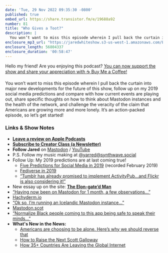 ```yaml
---
date: 'Tue, 29 Nov 2022 09:35:30 -0800'
published: true
embed_url: https://share.transistor.fm/e/19688a92
number: 81
title: "Who Gives a Toot?"
description: |
  You won’t want to miss this episode wherein I pull back the curtain into major new developments for the future of this show, follow up on my 2019 social media predictions and compare with how current events are playing out, share specific thoughts on how to think about Mastodon instances and the health of the network, and challenge the veracity of the claim that Americans are growing more and more lonely. It’s an action-packed episode, so let’s get started!
enclosure_mp3_url: "https://jaredwhiteshow.s3-us-west-1.amazonaws.com/Episode%2081%20-%20Who%20Gives%20a%20Toot.mp3"
enclosure_length: 56804337
enclosure_duration: '00:58:47'
---
```


Hello my friend! Are you enjoying this podcast? [You can now support the show and share your appreciation with ☕️ Buy Me a Coffee!](https://buymeacoffee.com/jaredwhite)

You won’t want to miss this episode wherein I pull back the curtain into major new developments for the future of this show, follow up on my 2019 social media predictions and compare with how current events are playing out, share specific thoughts on how to think about Mastodon instances and the health of the network, and challenge the veracity of the claim that Americans are growing more and more lonely. It’s an action-packed episode, so let’s get started!

### Links & Show Notes

* **[Leave a review on Apple Podcasts](https://podcasts.apple.com/us/podcast/fresh-fusion/id1387528457)**
* **[Subscribe to Creator Class (a Newsletter)](https://jaredwhite.com/creator-class)**
* **Follow Jared** on [Mastodon](https://indieweb.social/@jaredwhite) / [YouTube](https://www.youtube.com/@jaredcwhite)
* P.S. Follow my music making at [@yarred@synthwave.social](https://synthwave.social/@yarred)
* Follow Up: My 2019 predictions are at last coming true!
	* [Five Predictions for Social Media in 2019](https://jaredwhite.com/podcast/24/) (recorded February 2019)
  * [Fediverse in 2019](https://fediverse.party/en/post/fediverse-in-2019/)
  * [“Tumblr has already promised to implement ActivityPub…and Flickr is also considering it!”](https://sauropods.win/@john/109393971685933043)
* New essay up on the site: **[The Elon-gate’d Man](https://jaredwhite.com/articles/elongate)**
* [“Having now been on Mastodon for 1 month, a few observations…”](https://mastodon.social/@Sheril/109423995062939372)
* [Hachyderm.io](https://hachyderm.io)
* [“Ok so, I’m running an Icelandic Mastodon instance…”](https://types.pl/@tritlo/109367682018440140)
* [Mastodon.scot](https://mastodon.scot)
* [“Normalize Black people coming to this app being safe to speak their minds…”](https://mstdn.social/@ChaseTMAnderson/109412115065516172)
* **What's New in the News:**
  * [Americans are choosing to be alone. Here’s why we should reverse that](https://www.washingtonpost.com/opinions/2022/11/23/americans-alone-thanksgiving-friends/)
  * [How to Raise the Next Scott Galloway](https://pca.st/episode/24801e68-1c11-4568-bdd2-8ac12dc6e700)
  * [How 35+ Countries Are Leaving the Global Internet](https://nebula.tv/videos/techaltar-how-35-countries-are-leaving-the-global-internet)